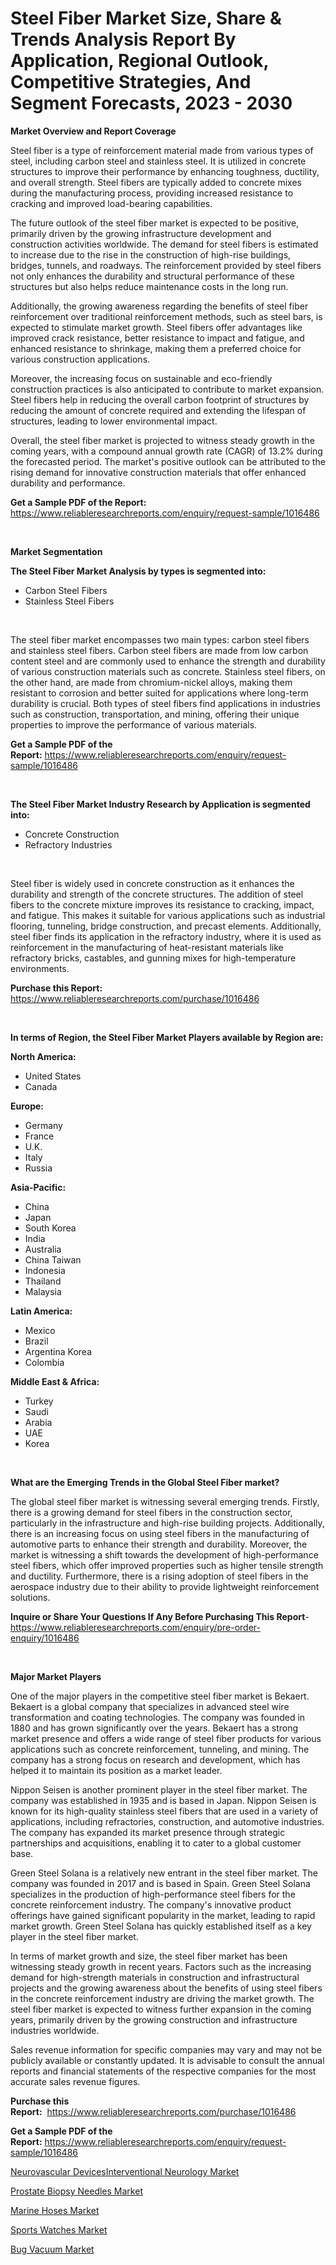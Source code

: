 <p><h1>Steel Fiber Market Size, Share & Trends Analysis Report By Application, Regional Outlook, Competitive Strategies, And Segment Forecasts, 2023 - 2030</h1></p><p><strong>Market Overview and Report Coverage</strong></p>
<p><p>Steel fiber is a type of reinforcement material made from various types of steel, including carbon steel and stainless steel. It is utilized in concrete structures to improve their performance by enhancing toughness, ductility, and overall strength. Steel fibers are typically added to concrete mixes during the manufacturing process, providing increased resistance to cracking and improved load-bearing capabilities.</p><p>The future outlook of the steel fiber market is expected to be positive, primarily driven by the growing infrastructure development and construction activities worldwide. The demand for steel fibers is estimated to increase due to the rise in the construction of high-rise buildings, bridges, tunnels, and roadways. The reinforcement provided by steel fibers not only enhances the durability and structural performance of these structures but also helps reduce maintenance costs in the long run.</p><p>Additionally, the growing awareness regarding the benefits of steel fiber reinforcement over traditional reinforcement methods, such as steel bars, is expected to stimulate market growth. Steel fibers offer advantages like improved crack resistance, better resistance to impact and fatigue, and enhanced resistance to shrinkage, making them a preferred choice for various construction applications.</p><p>Moreover, the increasing focus on sustainable and eco-friendly construction practices is also anticipated to contribute to market expansion. Steel fibers help in reducing the overall carbon footprint of structures by reducing the amount of concrete required and extending the lifespan of structures, leading to lower environmental impact.</p><p>Overall, the steel fiber market is projected to witness steady growth in the coming years, with a compound annual growth rate (CAGR) of 13.2% during the forecasted period. The market's positive outlook can be attributed to the rising demand for innovative construction materials that offer enhanced durability and performance.</p></p>
<p><strong>Get a Sample PDF of the Report:</strong> <a href="https://www.reliableresearchreports.com/enquiry/request-sample/1016486">https://www.reliableresearchreports.com/enquiry/request-sample/1016486</a></p>
<p>&nbsp;</p>
<p><strong>Market Segmentation</strong></p>
<p><strong>The Steel Fiber Market Analysis by types is segmented into:</strong></p>
<p><ul><li>Carbon Steel Fibers</li><li>Stainless Steel Fibers</li></ul></p>
<p>&nbsp;</p>
<p><p>The steel fiber market encompasses two main types: carbon steel fibers and stainless steel fibers. Carbon steel fibers are made from low carbon content steel and are commonly used to enhance the strength and durability of various construction materials such as concrete. Stainless steel fibers, on the other hand, are made from chromium-nickel alloys, making them resistant to corrosion and better suited for applications where long-term durability is crucial. Both types of steel fibers find applications in industries such as construction, transportation, and mining, offering their unique properties to improve the performance of various materials.</p></p>
<p><strong>Get a Sample PDF of the Report:</strong>&nbsp;<a href="https://www.reliableresearchreports.com/enquiry/request-sample/1016486">https://www.reliableresearchreports.com/enquiry/request-sample/1016486</a></p>
<p>&nbsp;</p>
<p><strong>The Steel Fiber Market Industry Research by Application is segmented into:</strong></p>
<p><ul><li>Concrete Construction</li><li>Refractory Industries</li></ul></p>
<p>&nbsp;</p>
<p><p>Steel fiber is widely used in concrete construction as it enhances the durability and strength of the concrete structures. The addition of steel fibers to the concrete mixture improves its resistance to cracking, impact, and fatigue. This makes it suitable for various applications such as industrial flooring, tunneling, bridge construction, and precast elements. Additionally, steel fiber finds its application in the refractory industry, where it is used as reinforcement in the manufacturing of heat-resistant materials like refractory bricks, castables, and gunning mixes for high-temperature environments.</p></p>
<p><strong>Purchase this Report:</strong>&nbsp; <a href="https://www.reliableresearchreports.com/purchase/1016486">https://www.reliableresearchreports.com/purchase/1016486</a></p>
<p>&nbsp;</p>
<p><strong>In terms of Region, the Steel Fiber Market Players available by Region are:</strong></p>
<p>
    <p> <strong> North America: </strong>
        <ul>
            <li>United States</li>
            <li>Canada</li>
        </ul>
        </p> 
    <p> <strong> Europe: </strong>
        <ul>
            <li>Germany</li>
            <li>France</li>
            <li>U.K.</li>
            <li>Italy</li>
            <li>Russia</li>
        </ul>
        </p> 
    <p> <strong> Asia-Pacific: </strong>
        <ul>
            <li>China</li>
            <li>Japan</li>
            <li>South Korea</li>
            <li>India</li>
            <li>Australia</li>
            <li>China Taiwan</li>
            <li>Indonesia</li>
            <li>Thailand</li>
            <li>Malaysia</li>
        </ul>
        </p> 
    <p> <strong> Latin America: </strong>
        <ul>
            <li>Mexico</li>
            <li>Brazil</li>
            <li>Argentina Korea</li>
            <li>Colombia</li>
        </ul>
        </p> 
    <p> <strong> Middle East & Africa: </strong>
        <ul>
            <li>Turkey</li>
            <li>Saudi</li>
            <li>Arabia</li>
            <li>UAE</li>
            <li>Korea</li>
        </ul>
    </p>
    </p>
<p>&nbsp;</p>
<p><strong>What are the Emerging Trends in the Global Steel Fiber market?</strong></p>
<p><p>The global steel fiber market is witnessing several emerging trends. Firstly, there is a growing demand for steel fibers in the construction sector, particularly in the infrastructure and high-rise building projects. Additionally, there is an increasing focus on using steel fibers in the manufacturing of automotive parts to enhance their strength and durability. Moreover, the market is witnessing a shift towards the development of high-performance steel fibers, which offer improved properties such as higher tensile strength and ductility. Furthermore, there is a rising adoption of steel fibers in the aerospace industry due to their ability to provide lightweight reinforcement solutions.</p></p>
<p><strong>Inquire or Share Your Questions If Any Before Purchasing This Report</strong>- <a href="https://www.reliableresearchreports.com/enquiry/pre-order-enquiry/1016486">https://www.reliableresearchreports.com/enquiry/pre-order-enquiry/1016486</a></p>
<p>&nbsp;</p>
<p><strong>Major Market Players</strong></p>
<p><p>One of the major players in the competitive steel fiber market is Bekaert. Bekaert is a global company that specializes in advanced steel wire transformation and coating technologies. The company was founded in 1880 and has grown significantly over the years. Bekaert has a strong market presence and offers a wide range of steel fiber products for various applications such as concrete reinforcement, tunneling, and mining. The company has a strong focus on research and development, which has helped it to maintain its position as a market leader.</p><p>Nippon Seisen is another prominent player in the steel fiber market. The company was established in 1935 and is based in Japan. Nippon Seisen is known for its high-quality stainless steel fibers that are used in a variety of applications, including refractories, construction, and automotive industries. The company has expanded its market presence through strategic partnerships and acquisitions, enabling it to cater to a global customer base.</p><p>Green Steel Solana is a relatively new entrant in the steel fiber market. The company was founded in 2017 and is based in Spain. Green Steel Solana specializes in the production of high-performance steel fibers for the concrete reinforcement industry. The company's innovative product offerings have gained significant popularity in the market, leading to rapid market growth. Green Steel Solana has quickly established itself as a key player in the steel fiber market.</p><p>In terms of market growth and size, the steel fiber market has been witnessing steady growth in recent years. Factors such as the increasing demand for high-strength materials in construction and infrastructural projects and the growing awareness about the benefits of using steel fibers in the concrete reinforcement industry are driving the market growth. The steel fiber market is expected to witness further expansion in the coming years, primarily driven by the growing construction and infrastructure industries worldwide.</p><p>Sales revenue information for specific companies may vary and may not be publicly available or constantly updated. It is advisable to consult the annual reports and financial statements of the respective companies for the most accurate sales revenue figures.</p></p>
<p><strong>Purchase this Report:</strong>&nbsp;&nbsp;<a href="https://www.reliableresearchreports.com/purchase/1016486">https://www.reliableresearchreports.com/purchase/1016486</a></p>
<p></p>
<p><strong>Get a Sample PDF of the Report:</strong>&nbsp;<a href="https://www.reliableresearchreports.com/enquiry/request-sample/1016486">https://www.reliableresearchreports.com/enquiry/request-sample/1016486</a></p>
<p><p><a href="https://www.reportprime.com/neurovascular-devicesinterventional-neurology-r9058">Neurovascular DevicesInterventional Neurology Market</a></p><p><a href="https://www.reportprime.com/prostate-biopsy-needles-r9064">Prostate Biopsy Needles Market</a></p><p><a href="https://medium.com/@adityalohrp23/marine-hoses-market-size-growth-forecast-2023-2030-33babd3c3944">Marine Hoses Market</a></p><p><a href="https://medium.com/@rameshramurp23/sports-watches-market-size-growth-forecast-2023-2030-442dd2f7f365">Sports Watches Market</a></p><p><a href="https://www.linkedin.com/pulse/bug-vacuum-market-size-growth-forecast-from-2023-2030-gmvgc/">Bug Vacuum Market</a></p></p>